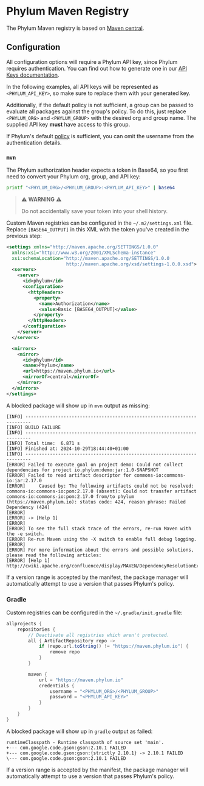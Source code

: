# Phylum Maven Registry

The Phylum Maven registry is based on [Maven central].

[Maven central]: https://maven.apache.org/repositories/index.html

## Configuration

All configuration options will require a Phylum API key, since Phylum requires
authentication. You can find out how to generate one in our
[API Keys documentation].

In the following examples, all API keys will be represented as
`<PHYLUM_API_KEY>`, so make sure to replace them with your generated key.

Additionally, if the default policy is not sufficient, a group can be passed to
evaluate all packages against the group's policy. To do this, just replace
`<PHYLUM_ORG>` and `<PHYLUM_GROUP>` with the desired org and group name. The
supplied API key **must** have access to this group.

If Phylum's default [policy] is sufficient, you can omit the username from the
authentication details.

[API Keys documentation]: ../knowledge_base/api-keys.md#generate-an-api-key
[policy]: ../knowledge_base/policy.md

### `mvn`

The Phylum authorization header expects a token in Base64, so you first need to
convert your Phylum org, group, and API key:

```sh
printf "<PHYLUM_ORG>/<PHYLUM_GROUP>:<PHYLUM_API_KEY>" | base64
```

> ⚠️ **WARNING** ⚠️
>
> Do not accidentally save your token into your shell history.

Custom Maven registries can be configured in the `~/.m2/settings.xml`
file. Replace `[BASE64_OUTPUT]` in this XML with the token you've created in the
previous step:

```xml
<settings xmlns="http://maven.apache.org/SETTINGS/1.0.0"
  xmlns:xsi="http://www.w3.org/2001/XMLSchema-instance"
  xsi:schemaLocation="http://maven.apache.org/SETTINGS/1.0.0
                      http://maven.apache.org/xsd/settings-1.0.0.xsd">
  <servers>
    <server>
      <id>phylum</id>
      <configuration>
        <httpHeaders>
          <property>
            <name>Authorization</name>
            <value>Basic [BASE64_OUTPUT]</value>
          </property>
        </httpHeaders>
      </configuration>
    </server>
  </servers>

  <mirrors>
    <mirror>
      <id>phylum</id>
      <name>Phylum</name>
      <url>https://maven.phylum.io</url>
      <mirrorOf>central</mirrorOf>
    </mirror>
  </mirrors>
</settings>
```

A blocked package will show up in `mvn` output as missing:

```text
[INFO] ------------------------------------------------------------------------
[INFO] BUILD FAILURE
[INFO] ------------------------------------------------------------------------
[INFO] Total time:  6.871 s
[INFO] Finished at: 2024-10-29T18:44:40+01:00
[INFO] ------------------------------------------------------------------------
[ERROR] Failed to execute goal on project demo: Could not collect dependencies for project io.phylum:demo:jar:1.0-SNAPSHOT
[ERROR] Failed to read artifact descriptor for commons-io:commons-io:jar:2.17.0
[ERROR]     Caused by: The following artifacts could not be resolved: commons-io:commons-io:pom:2.17.0 (absent): Could not transfer artifact commons-io:commons-io:pom:2.17.0 from/to phylum (https://maven.phylum.io): status code: 424, reason phrase: Failed Dependency (424)
[ERROR]
[ERROR] -> [Help 1]
[ERROR]
[ERROR] To see the full stack trace of the errors, re-run Maven with the -e switch.
[ERROR] Re-run Maven using the -X switch to enable full debug logging.
[ERROR]
[ERROR] For more information about the errors and possible solutions, please read the following articles:
[ERROR] [Help 1] http://cwiki.apache.org/confluence/display/MAVEN/DependencyResolutionException
```

If a version range is accepted by the manifest, the package manager will
automatically attempt to use a version that passes Phylum's policy.

### Gradle

Custom registries can be configured in the `~/.gradle/init.gradle` file:

```groovy
allprojects {
    repositories {
        // Deactivate all registries which aren't protected.
        all { ArtifactRepository repo ->
            if (repo.url.toString() != "https://maven.phylum.io") {
                remove repo
            }
        }

        maven {
            url = "https://maven.phylum.io"
            credentials {
                username = "<PHYLUM_ORG>/<PHYLUM_GROUP>"
                password = "<PHYLUM_API_KEY>"
            }
        }
    }
}
```

A blocked package will show up in `gradle` output as failed:

```text
runtimeClasspath - Runtime classpath of source set 'main'.
+--- com.google.code.gson:gson:2.10.1 FAILED
+--- com.google.code.gson:gson:{strictly 2.10.1} -> 2.10.1 FAILED
\--- com.google.code.gson:gson:2.10.1 FAILED
```

If a version range is accepted by the manifest, the package manager will
automatically attempt to use a version that passes Phylum's policy.
